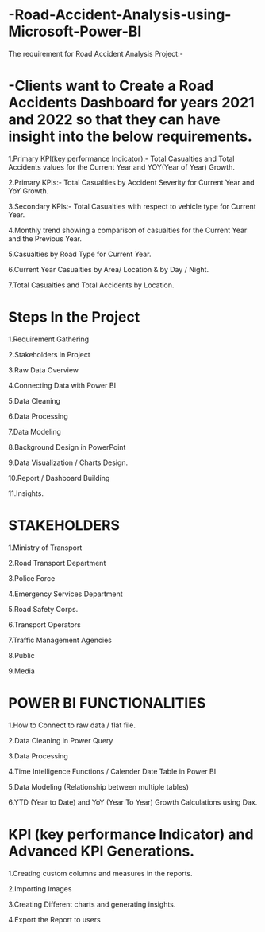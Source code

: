 # -Road-Accident-Analysis-using-Microsoft-Power-BI

The requirement for Road Accident Analysis Project:-

# -Clients want to Create a Road Accidents Dashboard for years 2021 and 2022 so that they can have insight into the below requirements.

1.Primary KPI(key performance Indicator):- Total Casualties and Total Accidents values for the Current Year and YOY(Year of Year) Growth.

2.Primary KPIs:- Total Casualties by Accident Severity for Current Year and YoY Growth.

3.Secondary KPls:- Total Casualties with respect to vehicle type for Current Year.

4.Monthly trend showing a comparison of casualties for the Current Year and the Previous Year.

5.Casualties by Road Type for Current Year.

6.Current Year Casualties by Area/ Location & by Day / Night.

7.Total Casualties and Total Accidents by Location.

# Steps In the Project


1.Requirement Gathering

2.Stakeholders in Project

3.Raw Data Overview

4.Connecting Data with Power BI

5.Data Cleaning

6.Data Processing

7.Data Modeling

8.Background Design in PowerPoint

9.Data Visualization / Charts Design.

10.Report / Dashboard Building

11.Insights.

# STAKEHOLDERS


1.Ministry of Transport

2.Road Transport Department

3.Police Force

4.Emergency Services Department

5.Road Safety Corps.

6.Transport Operators

7.Traffic Management Agencies

8.Public

9.Media

# POWER BI FUNCTIONALITIES


1.How to Connect to raw data / flat file.

2.Data Cleaning in Power Query

3.Data Processing

4.Time Intelligence Functions / Calender Date Table in Power BI

5.Data Modeling (Relationship between multiple tables)

6.YTD (Year to Date) and YoY (Year To Year) Growth Calculations using Dax.

# KPI (key performance Indicator) and Advanced KPI Generations.

1.Creating custom columns and measures in the reports.

2.Importing Images

3.Creating Different charts and generating insights.

4.Export the Report to users
